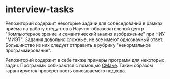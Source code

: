 # interview-tasks

Репозиторий содержит некоторые задачи для собеседований в рамках приёма на работу стедунтов в Научно-образовательный центр
"Компьютерное зрение и семантический анализ изображение" при НИУ "МИЭТ".
Задания довольно сложные, не все имеют однозначный ответ.
Большинство из них следует отправить в рубрику "ненормальное программирование".

Репозиторий содержит в себе также примеры программ для некоторых задач.
Программы собираются с помощью [CMake](https://cmake.org/cmake/help/latest).
Таким образом гарантируется проверенность описываемого подхода.
